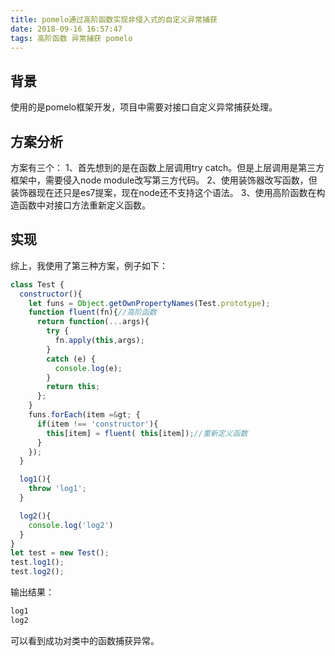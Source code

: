 ```yaml
---
title: pomelo通过高阶函数实现非侵入式的自定义异常捕获
date: 2018-09-16 16:57:47
tags: 高阶函数 异常捕获 pomelo
---
```

## 背景
使用的是pomelo框架开发，项目中需要对接口自定义异常捕获处理。
## 方案分析 
方案有三个：
1、首先想到的是在函数上层调用try catch。但是上层调用是第三方框架中，需要侵入node module改写第三方代码。
2、使用装饰器改写函数，但装饰器现在还只是es7提案，现在node还不支持这个语法。
3、使用高阶函数在构造函数中对接口方法重新定义函数。

## 实现
综上，我使用了第三种方案，例子如下：

```js
class Test {
  constructor(){
    let funs = Object.getOwnPropertyNames(Test.prototype);
    function fluent(fn){//高阶函数
      return function(...args){
        try {
          fn.apply(this,args);
        }
        catch (e) {
          console.log(e);
        }
        return this;
      };
    }
    funs.forEach(item =&gt; {
      if(item !== 'constructor'){
        this[item] = fluent( this[item]);//重新定义函数
      }
    });
  }

  log1(){
    throw 'log1';
  }

  log2(){
    console.log('log2')
  }
}
let test = new Test();
test.log1();
test.log2();
```

输出结果：

```sh
log1
log2
``` 

可以看到成功对类中的函数捕获异常。